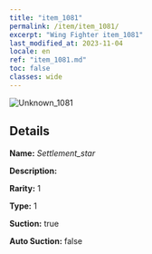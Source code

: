 ```yaml
---
title: "item_1081"
permalink: /item/item_1081/
excerpt: "Wing Fighter item_1081"
last_modified_at: 2023-11-04
locale: en
ref: "item_1081.md"
toc: false
classes: wide
---
```



 ![Unknown_1081](/images/item/Settlement_star_p.png)



## Details

 **Name:** *Settlement_star* 

 **Description:** 

 **Rarity:** 1 

 **Type:** 1 

 **Suction:** true 

 **Auto Suction:** false 


